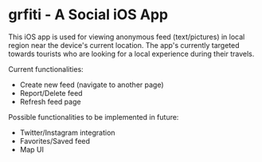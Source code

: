# grfiti - A Social iOS App

This iOS app is used for viewing anonymous feed (text/pictures) in local region near the device's current location. The app's currently targeted towards tourists who are looking for a local experience during their travels. 

Current functionalities:
- Create new feed (navigate to another page)
- Report/Delete feed
- Refresh feed page

Possible functionalities to be implemented in future:
- Twitter/Instagram integration
- Favorites/Saved feed
- Map UI
